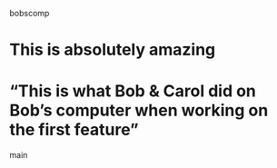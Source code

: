 bobscomp
# This is absolutely amazing 
# “This is what Bob & Carol did on Bob’s computer when working on the first feature”
main
